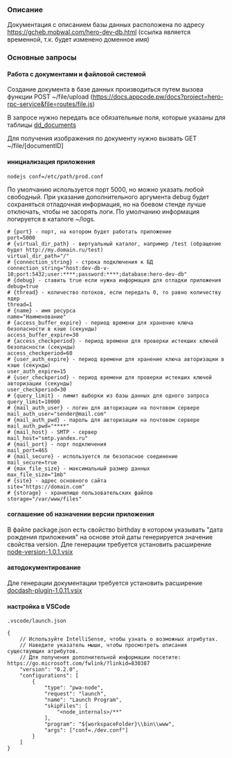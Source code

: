 ### Описание

Документация с описанием базы данных расположена по адресу https://gcheb.mobwal.com/hero-dev-db.html (ссылка является временной, т.к. будет изменено доменное имя)


### Основные запросы

#### Работа с документами и файловой системой

Создание документа в базе данных производиться путем вызова функции POST ~/file/upload (https://docs.appcode.pw/docs?project=hero-rpc-service&file=routes/file.js)

В запросе нужно передать все обязательные поля, которые указаны для таблицы [dd_documents](https://gcheb.mobwal.com/hero-dev-db.html#dbo.table.dd-documents)

Для получения изображения по документу нужно вызвать GET ~/file/[documentID]

#### инициализация приложения

```
nodejs conf=/etc/path/prod.conf
```

По умолчанию используется порт 5000, но можно указать любой свободный.
При указание дополнительного аргумента debug будет сохраняться отладочная информация, но на боевом стенде лучше отключать, чтобы не засорять логи.
По умолчанию информация логируется в каталоге ~/logs.

```
# {port} - порт, на котором будет работать приложение
port=5000
# {virtual_dir_path} - виртуальный каталог, например /test (обращение будет http://my.domain.ru/test)
virtual_dir_path="/"
# {connection_string} - строка подключения к БД
connection_string="host:dev-db-v-10;port:5432;user:****;password:****;database:hero-dev-db"
# {debug} - ставить true если нужна информация для отладки приложения
debug=true 
# {thread} - количество потоков, если передать 0, то равно количеству ядер 
thread=1
# {name} - имя ресурса
name="Наименование"
# {access_buffer_expire} - период времени для хранение ключа безопасности в кэше (секунды)
access_buffer_expire=30
# {access_checkperiod} - период времени для проверки истекших ключей безопасности (секунды)
access_checkperiod=60
# {user_auth_expire} - период времени для хранение ключа авторизации в кэше (секунды)
user_auth_expire=15
# {user_checkperiod} - период времени для проверки истекших ключей авторизации (секунды)
user_checkperiod=30
# {query_limit} - лимит выборки из базы данных для одного запроса
query_limit=10000
# {mail_auth_user} - логин для авторизации на почтовом сервере
mail_auth_user="sender@mail.com"
# {mail_auth_pwd} - пароль для авторизации на почтовом сервере
mail_auth_pwd="****"
# {mail_host} - SMTP - сервер
mail_host="smtp.yandex.ru"
# {mail_port} - порт подключения
mail_port=465
# {mail_secure} - используется ли безопасное соединение
mail_secure=true
# {max_file_size} - максимальный размер данных
max_file_size="1mb"
# {site} - адрес основного сайта
site="https://domain.com"
# {storage} - хранилище пользовательских файлов
storage="/var/www/files"
```

#### соглашение об назначении версии приложения

В файле package.json есть свойство birthday в котором указывать "дата рождения приложения" на основе этой даты генерируется значение свойства version.
Дле генерации требуется установить расширение [node-version-1.0.1.vsix](https://1drv.ms/u/s!AnBjlQFDvsIT731gHXGyySlxy0VB?e=DIpfjT)

#### автодокументирование

Дле генерации документации требуется установить расширение [docdash-plugin-1.0.11.vsix](https://1drv.ms/u/s!AnBjlQFDvsIThP04wNC8iC4vxFmhsw?e=7Fe2B0)

#### настройка в VSCode

```
.vscode/launch.json

{
    // Используйте IntelliSense, чтобы узнать о возможных атрибутах.
    // Наведите указатель мыши, чтобы просмотреть описания существующих атрибутов.
    // Для получения дополнительной информации посетите: https://go.microsoft.com/fwlink/?linkid=830387
    "version": "0.2.0",
    "configurations": [
        {
            "type": "pwa-node",
            "request": "launch",
            "name": "Launch Program",
            "skipFiles": [
                "<node_internals>/**"
            ],
            "program": "${workspaceFolder}\\bin\\www",
            "args": ["conf=./dev.conf"]
        }
    ]
}
```